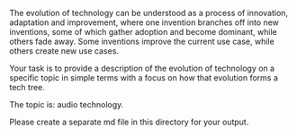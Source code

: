 The evolution of technology can be understood as a process of innovation, adaptation and improvement, where
one invention branches off into new inventions, some of which gather adoption and become dominant, while others fade away.
Some inventions improve the current use case, while others create new use cases.

Your task is to provide a description of the evolution of technology on a specific topic in simple terms
with a focus on how that evolution forms a tech tree.

The topic is: audio technology.

Please create a separate md file in this directory for your output.